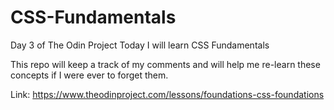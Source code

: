 # CSS-Fundamentals
Day 3 of The Odin Project
Today I will learn CSS Fundamentals

This repo will keep a track of my comments and will help me re-learn these concepts if I were ever to forget them.

Link: https://www.theodinproject.com/lessons/foundations-css-foundations